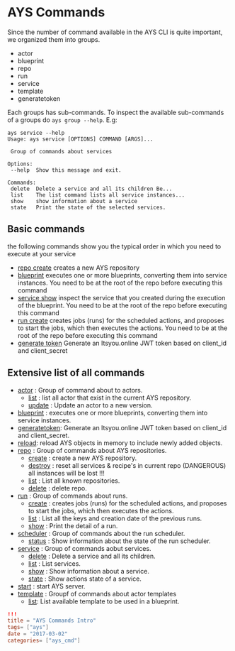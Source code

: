 # AYS Commands

Since the number of command available in the AYS CLI is quite important, we organized them into groups.  
 - actor
 - blueprint
 - repo
 - run
 - service
 - template
 - generatetoken

Each groups has sub-commands. To inspect the available sub-commands of a groups do `ays group --help`.
E.g:
```shell
ays service --help
Usage: ays service [OPTIONS] COMMAND [ARGS]...

 Group of commands about services

Options:
 --help  Show this message and exit.

Commands:
 delete  Delete a service and all its children Be...
 list    The list command lists all service instances...
 show    show information about a service
 state   Print the state of the selected services.
```

## Basic commands

the following commands show you the typical order in which you need to execute at your service
- [repo create](repo/create.md) creates a new AYS repository
- [blueprint](blueprint/blueprint.md) executes one or more blueprints, converting them into service instances. You need to be at the root of the repo before executing this command
- [service show](service/show.md) inspect the service that you created during the execution of the blueprint. You need to be at the root of the repo before executing this command
- [run create](run/create.md) creates jobs (runs) for the scheduled actions, and proposes to start the jobs, which then executes the actions. You need to be at the root of the repo before executing this command
- [generate token](generatetoken.md) Generate an Itsyou.online JWT token based on client_id and client_secret

## Extensive list of all commands
- [actor](actor) : Group of command about to actors.
    - [list](actor/list.md) : list all actor that exist in the current AYS repository.
    - [update](actor/update.md) : Update an actor to a new version.
- [blueprint](blueprint/blueprint.md) : executes one or more blueprints, converting them into service instances.
- [generatetoken](generatetoken.md): Generate an Itsyou.online JWT token based on client_id and client_secret.
- [reload](reload.md): reload AYS objects in memory to include newly added objects.
- [repo](repo) : Group of commands about AYS repositories.
    - [create](repo/create.md) : create a new AYS repository.
    - [destroy](repo/destroy.md) : reset all services & recipe's in current repo (DANGEROUS) all instances will be lost !!!
    - [list](repo/list.md) :  List all known repositories.
    - [delete](repo/delete.md) : delete repo.
- [run](run) : Group of commands about runs.
    - [create](run/create.md) : creates jobs (runs) for the scheduled actions, and proposes to start the jobs, which then executes the actions.
    - [list](run/list.md) : List all the keys and creation date of the previous runs.
    - [show](run/show.md) : Print the detail of a run.
- [scheduler](scheduler) : Group of commands about the run scheduler.
    - [status](scheduler/status.md) : Show information about the state of the run scheduler.
- [service](service) : Group of commands aobut services.
    - [delete](service/delete.md) : Delete a service and all its children.
    - [list](service/list.md) : List services.
    - [show](service/show.md) : Show information about a service.
    - [state](service/state.md) : Show actions state of a service.
- [start](start/start.md) : start AYS server.
- [template](template) : Groupf of commands about actor templates
    - [list](template/list): List available template to be used in a blueprint.

    
```toml
!!!
title = "AYS Commands Intro"
tags= ["ays"]
date = "2017-03-02"
categories= ["ays_cmd"]
```
